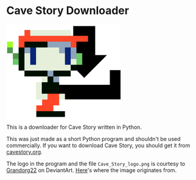 #  Cave Story Downloader
![Cave Story Downloader logo](logo.png)<br>
This is a downloader for Cave Story written in Python.

This was just made as a short Python program and shouldn't be used commercially. If you want to download Cave Story, you should get it from [cavestory.org](https://www.cavestory.org/download/cave-story.php).

The logo in the program and the file `Cave_Story_logo.png` is courtesy to [Grandorg22](https://www.deviantart.com/grandorg22) on DeviantArt. [Here](https://www.deviantart.com/grandorg22/art/Dock-Icon-Cave-Story-plus-429846784)'s where the image originates from.
